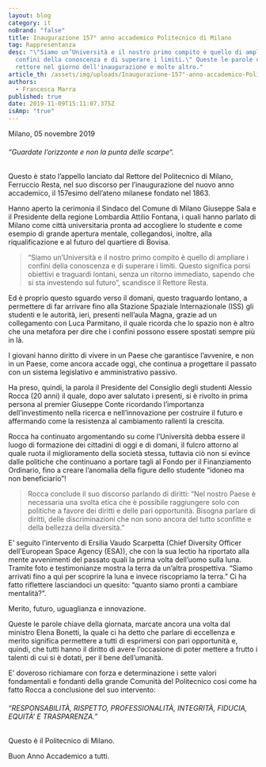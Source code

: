 ```yaml
---
layout: blog
category: it
noBrand: "false"
title: Inaugurazione 157° anno accademico Politecnico di Milano
tag: Rappresentanza
desc: "\"Siamo un’Università e il nostro primo compito è quello di ampliare i
  confini della conoscenza e di superare i limiti.\" Queste le parole del
  rettore nel giorno dell'inaugurazione e molto altro."
article_th: /assets/img/uploads/Inaugurazione-157°-anno-accademico-Politecnico-di-Milano.png
authors:
  - Francesca Marra
published: true
date: 2019-11-09T15:11:07.375Z
isAmp: "true"
---
```

Milano, 05 novembre 2019

###### *“Guardate l’orizzonte e non la punta delle scarpe“*.

Questo è stato l’appello lanciato dal Rettore del Politecnico di Milano, Ferruccio Resta, nel suo discorso per l’inaugurazione del nuovo anno accademico, il 157esimo dell’ateno milanese fondato nel 1863.

Hanno aperto la cerimonia il Sindaco del Comune di Milano Giuseppe Sala e il Presidente della regione Lombardia Attilio Fontana, i quali hanno parlato di Milano come città universitaria pronta ad accogliere lo studente e come esempio di grande apertura mentale, collegandosi, inoltre, alla riqualificazione e al futuro del quartiere di Bovisa.

> “Siamo un’Università e il nostro primo compito è quello di ampliare i confini della conoscenza e di superare i limiti. Questo significa porsi obiettivi e traguardi lontani, senza un ritorno immediato, sapendo che si sta investendo sul futuro”, scandisce il Rettore Resta.

Ed è proprio questo sguardo verso il domani, questo traguardo lontano, a permettere di far arrivare fino alla Stazione Spaziale Internazionale (ISS) gli studenti e le autorità, ieri, presenti nell’aula Magna, grazie ad un collegamento con Luca Parmitano, il quale ricorda che lo spazio non è altro che una metafora per dire che i confini possono essere spostati sempre più in là.

I giovani hanno diritto di vivere in un Paese che garantisce l’avvenire, e non in un Paese, come ancora accade oggi, che continua a progettare il passato con un sistema legislativo e amministrativo passivo.

Ha preso, quindi, la parola il Presidente del Consiglio degli studenti Alessio Rocca (20 anni) il quale, dopo aver salutato i presenti, si è rivolto in prima persona al premier Giuseppe Conte ricordando l’importanza dell’investimento nella ricerca e nell’innovazione per costruire il futuro e affermando come la resistenza al cambiamento rallenti la crescita.

Rocca ha continuato argomentando su come l’Università debba essere il luogo di formazione dei cittadini di oggi e di domani, il fulcro attorno al quale ruota il miglioramento della società stessa, tuttavia ciò non si evince dalle politiche che continuano a portare tagli al Fondo per il Finanziamento Ordinario, fino a creare l’anomalia della figure dello studente “idoneo ma non beneficiario”!

> Rocca conclude il suo discorso parlando di diritti: “Nel nostro Paese è necessaria una svolta etica che è possibile raggiungere solo con politiche a favore dei diritti e delle pari opportunità. Bisogna parlare di diritti, delle discriminazioni che non sono ancora del tutto sconfitte e della bellezza della diversità.”

E’ seguito l’intervento di Ersilia Vaudo Scarpetta (Chief Diversity Officer dell’European Space Agency (ESA)), che con la sua lectio ha riportato alla mente avvenimenti del passato quali la prima volta dell’uomo sulla luna. Tramite foto e testimonianze mostra la terra da un’altra prospettiva. “Siamo arrivati fino a qui per scoprire la luna e invece riscopriamo la terra.” Ci ha fatto riflettere lasciandoci un quesito: “quanto siamo pronti a cambiare mentalità?”.

Merito, futuro, uguaglianza e innovazione.

Queste le parole chiave della giornata, marcate ancora una volta dal ministro Elena Bonetti, la quale ci ha detto che parlare di eccellenza e merito significa permettere a tutti di esprimersi con pari opportunità e, quindi, che tutti hanno il diritto di avere l’occasione di poter mettere a frutto i talenti di cui si è dotati, per il bene dell’umanità.

E’ doveroso richiamare con forza e determinazione i sette valori fondamentali e fondanti della grande Comunità del Politecnico cosi come ha fatto Rocca a conclusione del suo intervento:

###### “RESPONSABILITÀ, RISPETTO, PROFESSIONALITÀ, INTEGRITÀ, FIDUCIA, EQUITÀ’ E TRASPARENZA.”

Questo è il Politecnico di Milano.

Buon Anno Accademico a tutti.